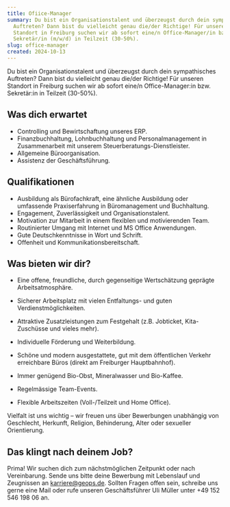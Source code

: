 ```yaml
---
title: Ofiice-Manager
summary: Du bist ein Organisationstalent und überzeugst durch dein sympathisches
  Auftreten? Dann bist du vielleicht genau die/der Richtige! Für unseren
  Standort in Freiburg suchen wir ab sofort eine/n Office-Manager/in bzw.
  Sekretär/in (m/w/d) in Teilzeit (30-50%).
slug: office-manager
created: 2024-10-13
---
```

Du bist ein Organisationstalent und überzeugst durch dein sympathisches Auftreten? Dann bist du vielleicht genau die/der Richtige! Für unseren Standort in Freiburg suchen wir ab sofort eine/n Office-Manager:in bzw. Sekretär:in in Teilzeit (30-50%).



## Was dich erwartet



* Controlling und Bewirtschaftung unseres ERP.
* Finanzbuchhaltung, Lohnbuchhaltung und Personalmanagement in Zusammenarbeit mit unserem Steuerberatungs-Dienstleister.
* Allgemeine Büroorganisation.
* Assistenz der Geschäftsführung.



## Qualifikationen



* Ausbildung als Bürofachkraft, eine ähnliche Ausbildung oder umfassende Praxiserfahrung in Büromanagement und Buchhaltung.
* Engagement, Zuverlässigkeit und Organisationstalent.
* Motivation zur Mitarbeit in einem flexiblen und motivierenden Team.
* Routinierter Umgang mit Internet und MS Office Anwendungen.
* Gute Deutschkenntnisse in Wort und Schrift.
* Offenheit und Kommunikationsbereitschaft.



## Was bieten wir dir?



* Eine offene, freundliche, durch gegenseitige Wertschätzung geprägte Arbeitsatmosphäre.
* Sicherer Arbeitsplatz mit vielen Entfaltungs- und guten Verdienstmöglichkeiten.
* Attraktive Zusatzleistungen zum Festgehalt (z.B. Jobticket, Kita-Zuschüsse und vieles mehr).
* Individuelle Förderung und Weiterbildung.
* Schöne und modern ausgestattete, gut mit dem öffentlichen Verkehr erreichbare Büros (direkt am Freiburger Hauptbahnhof). 

* Immer genügend Bio-Obst, Mineralwasser und Bio-Kaffee.
* Regelmässige Team-Events.
* Flexible Arbeitszeiten (Voll-/Teilzeit und Home Office).

Vielfalt ist uns wichtig – wir freuen uns über Bewerbungen unabhängig von Geschlecht, Herkunft, Religion, Behinderung, Alter oder sexueller Orientierung.



## Das klingt nach deinem Job?



Prima! Wir suchen dich zum nächstmöglichen Zeitpunkt oder nach Vereinbarung. Sende uns bitte deine Bewerbung mit Lebenslauf und Zeugnissen an karriere@geops.de. Sollten Fragen offen sein, schreibe uns gerne eine Mail oder rufe unseren Geschäftsführer Uli Müller unter +49 152 546 198 06 an.